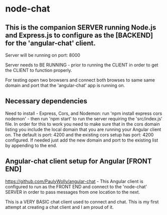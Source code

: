 # node-chat

## This is the companion SERVER running Node.js and Express.js to configure as the [BACKEND] for the 'angular-chat' client.
Server will be running on port: 8000

Server needs to BE RUNNING - prior to running the CLIENT in order to get the CLIENT to function properly.

For testing open two browsers and connect both browses to same same domain and port that the 'angular-chat' app is running on.

## Necessary dependencies
Need to install - Express, Cors, and Nodemon: run 'npm install express cors nodemon' - then run 'npm start' to run the server requiring the 'src/index.js' file.
In order for this to work you need to make sure that in the cors domain listing you include the local domain that you are running your Angular client on. 
The default is port: 4200 and the existing cors setup has port: 4200 configured. If needed just add the new domain and port to the existing list by appending to the end.

## Angular-chat client setup for Angular [FRONT END]

https://github.com/PaulyWolly/angular-chat - This Angular client is configured to run as the FRONT END and connect to the 'node-chat' SERVER in order to pass messages from one location to the next.

This is a VERY BASIC chat client used to connect and chat. This is my first attempt at creating a chat client and I am proud of it. 
